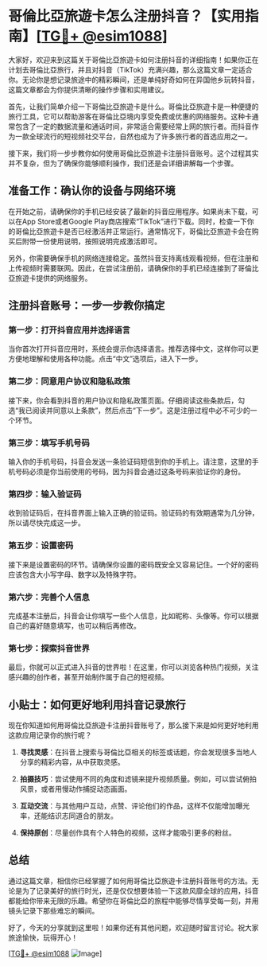 # 哥倫比亞旅遊卡怎么注册抖音？【实用指南】[[TG💪+ @esim1088](https://t.me/s/esim1088)]

大家好，欢迎来到这篇关于哥倫比亞旅遊卡如何注册抖音的详细指南！如果你正在计划去哥倫比亞旅行，并且对抖音（TikTok）充满兴趣，那么这篇文章一定适合你。无论你是想记录旅途中的精彩瞬间，还是单纯好奇如何在异国他乡玩转抖音，这篇文章都会为你提供清晰的操作步骤和实用建议。

首先，让我们简单介绍一下哥倫比亞旅遊卡是什么。哥倫比亞旅遊卡是一种便捷的旅行工具，它可以帮助游客在哥倫比亞境内享受免费或优惠的网络服务。这种卡通常包含了一定的数据流量和通话时间，非常适合需要经常上网的旅行者。而抖音作为一款全球流行的短视频社交平台，自然也成为了许多旅行者的首选应用之一。

接下来，我们将一步步教你如何使用哥倫比亞旅遊卡注册抖音账号。这个过程其实并不复杂，但为了确保你能够顺利操作，我们还是会详细讲解每一个步骤。

## 准备工作：确认你的设备与网络环境

在开始之前，请确保你的手机已经安装了最新的抖音应用程序。如果尚未下载，可以在App Store或者Google Play商店搜索“TikTok”进行下载。同时，检查一下你的哥倫比亞旅遊卡是否已经激活并正常运行。通常情况下，哥倫比亞旅遊卡会在购买后附带一份使用说明，按照说明完成激活即可。

另外，你需要确保手机的网络连接稳定。虽然抖音支持离线观看视频，但在注册和上传视频时需要联网。因此，在尝试注册前，请确保你的手机已经连接到了哥倫比亞旅遊卡提供的网络服务。

## 注册抖音账号：一步一步教你搞定

### 第一步：打开抖音应用并选择语言

当你首次打开抖音应用时，系统会提示你选择语言。推荐选择中文，这样你可以更方便地理解和使用各种功能。点击“中文”选项后，进入下一步。

### 第二步：同意用户协议和隐私政策

接下来，你会看到抖音的用户协议和隐私政策页面。仔细阅读这些条款后，勾选“我已阅读并同意以上条款”，然后点击“下一步”。这是注册过程中必不可少的一个环节。

### 第三步：填写手机号码

输入你的手机号码，抖音会发送一条验证码短信到你的手机上。请注意，这里的手机号码必须是你当前使用的号码，因为抖音会通过这条号码来验证你的身份。

### 第四步：输入验证码

收到验证码后，在抖音界面上输入正确的验证码。验证码的有效期通常为几分钟，所以请尽快完成这一步。

### 第五步：设置密码

接下来是设置密码的环节。请确保你设置的密码既安全又容易记住。一个好的密码应该包含大小写字母、数字以及特殊字符。

### 第六步：完善个人信息

完成基本注册后，抖音会让你填写一些个人信息，比如昵称、头像等。你可以根据自己的喜好随意填写，也可以稍后再修改。

### 第七步：探索抖音世界

最后，你就可以正式进入抖音的世界啦！在这里，你可以浏览各种热门视频，关注感兴趣的创作者，甚至开始制作属于自己的短视频。

## 小贴士：如何更好地利用抖音记录旅行

现在你知道如何用哥倫比亞旅遊卡注册抖音账号了，那么接下来是如何更好地利用这款应用记录你的旅行呢？

1. **寻找灵感**：在抖音上搜索与哥倫比亞相关的标签或话题，你会发现很多当地人分享的精彩内容，从中获取灵感。
   
2. **拍摄技巧**：尝试使用不同的角度和滤镜来提升视频质量。例如，可以尝试俯拍风景，或者用慢动作捕捉动态画面。

3. **互动交流**：与其他用户互动，点赞、评论他们的作品，这样不仅能增加曝光率，还能结识志同道合的朋友。

4. **保持原创**：尽量创作具有个人特色的视频，这样才能吸引更多的粉丝。

## 总结

通过这篇文章，相信你已经掌握了如何用哥倫比亞旅遊卡注册抖音账号的方法。无论是为了记录美好的旅行时光，还是仅仅想要体验一下这款风靡全球的应用，抖音都能给你带来无限的乐趣。希望你在哥倫比亞的旅程中能够尽情享受每一刻，并用镜头记录下那些难忘的瞬间。

好了，今天的分享就到这里啦！如果你还有其他问题，欢迎随时留言讨论。祝大家旅途愉快，玩得开心！

[[TG💪+ @esim1088](https://t.me/s/esim1088) ![Image](https://i.postimg.cc/4NQfJmqS/Snipaste-2025-05-13-00-14-12.png)]